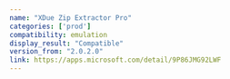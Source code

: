 ```yaml
---
name: "XDue Zip Extractor Pro"
categories: ['prod']
compatibility: emulation
display_result: "Compatible"
version_from: "2.0.2.0"
link: https://apps.microsoft.com/detail/9P86JMG92LWF
---
```

